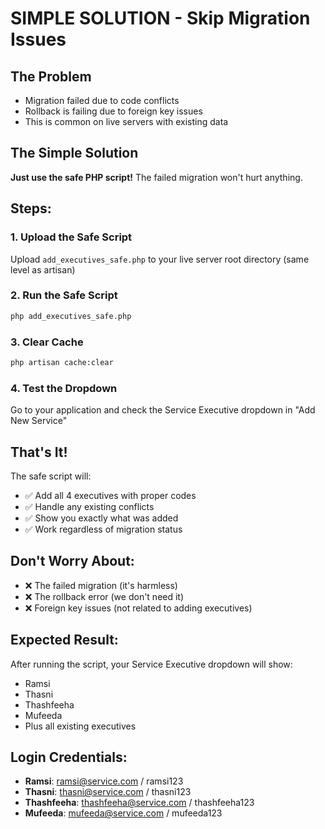 # SIMPLE SOLUTION - Skip Migration Issues

## The Problem
- Migration failed due to code conflicts
- Rollback is failing due to foreign key issues
- This is common on live servers with existing data

## The Simple Solution

**Just use the safe PHP script!** The failed migration won't hurt anything.

## Steps:

### 1. Upload the Safe Script
Upload `add_executives_safe.php` to your live server root directory (same level as artisan)

### 2. Run the Safe Script
```bash
php add_executives_safe.php
```

### 3. Clear Cache
```bash
php artisan cache:clear
```

### 4. Test the Dropdown
Go to your application and check the Service Executive dropdown in "Add New Service"

## That's It!

The safe script will:
- ✅ Add all 4 executives with proper codes
- ✅ Handle any existing conflicts
- ✅ Show you exactly what was added
- ✅ Work regardless of migration status

## Don't Worry About:
- ❌ The failed migration (it's harmless)
- ❌ The rollback error (we don't need it)
- ❌ Foreign key issues (not related to adding executives)

## Expected Result:
After running the script, your Service Executive dropdown will show:
- Ramsi
- Thasni  
- Thashfeeha
- Mufeeda
- Plus all existing executives

## Login Credentials:
- **Ramsi**: ramsi@service.com / ramsi123
- **Thasni**: thasni@service.com / thasni123  
- **Thashfeeha**: thashfeeha@service.com / thashfeeha123
- **Mufeeda**: mufeeda@service.com / mufeeda123